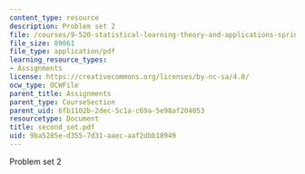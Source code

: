 ```yaml
---
content_type: resource
description: Problem set 2
file: /courses/9-520-statistical-learning-theory-and-applications-spring-2003/9ba5285ed3557d31aaecaaf2dbb18949_second_set.pdf
file_size: 89061
file_type: application/pdf
learning_resource_types:
- Assignments
license: https://creativecommons.org/licenses/by-nc-sa/4.0/
ocw_type: OCWFile
parent_title: Assignments
parent_type: CourseSection
parent_uid: 6fb1102b-2dec-5c1a-c69a-5e98af204053
resourcetype: Document
title: second_set.pdf
uid: 9ba5285e-d355-7d31-aaec-aaf2dbb18949
---
```

Problem set 2